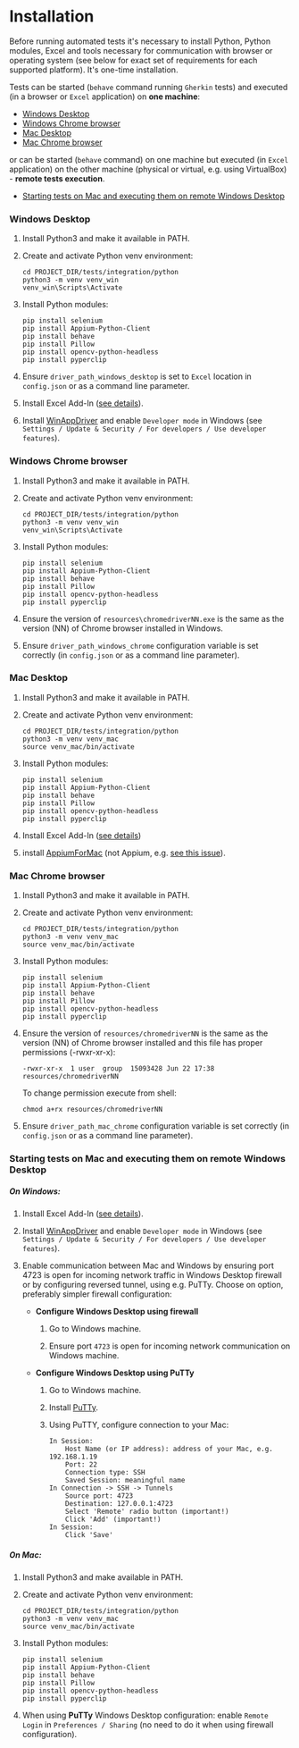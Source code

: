 # Installation

Before running automated tests it's necessary to install Python, Python modules, Excel and tools necessary for
communication with browser or operating system (see below for exact set of requirements for each supported platform).
It's one-time installation.

Tests can be started (`behave` command running `Gherkin` tests) and executed (in a browser or `Excel` application)
on **one machine**: 

- [Windows Desktop](#windows_desktop)
- [Windows Chrome browser](#windows_chrome_browser)
- [Mac Desktop](#mac_desktop)
- [Mac Chrome browser](#mac_chrome_browser)

or can be started (`behave` command) on one machine but executed (in `Excel` application) on the other machine (physical
or virtual, e.g. using VirtualBox) - **remote tests execution**.

- [Starting tests on Mac and executing them on remote Windows Desktop](#start_on_mac_execute_on_windows)

<a name="windows_desktop"></a>
### Windows Desktop

1. Install Python3 and make it available in PATH.

1. Create and activate Python venv environment:

    ```console
    cd PROJECT_DIR/tests/integration/python
    python3 -m venv venv_win
    venv_win\Scripts\Activate
    ```
    
1. Install Python modules:
    
    ```console
    pip install selenium
    pip install Appium-Python-Client
    pip install behave
    pip install Pillow
    pip install opencv-python-headless
    pip install pyperclip
    ```
1. Ensure `driver_path_windows_desktop` is set to `Excel` location in `config.json` or as a command
line parameter.

1. Install Excel Add-In
([see details](https://www2.microstrategy.com/producthelp/Current/Office/en-us/Content/install_manually.htm)).

1. Install [WinAppDriver](https://github.com/Microsoft/WinAppDriver/releases) and enable `Developer mode` in Windows 
(see `Settings / Update & Security / For developers / Use developer features`).

<a name="windows_chrome_browser"></a>
### Windows Chrome browser

1. Install Python3 and make it available in PATH.

1. Create and activate Python venv environment:

    ```console
    cd PROJECT_DIR/tests/integration/python
    python3 -m venv venv_win
    venv_win\Scripts\Activate
    ```
    
1. Install Python modules:
    
    ```console
    pip install selenium
    pip install Appium-Python-Client
    pip install behave
    pip install Pillow
    pip install opencv-python-headless
    pip install pyperclip

1. Ensure the version of `resources\chromedriverNN.exe` is the same as the version (NN) of Chrome browser installed
in Windows.

1. Ensure `driver_path_windows_chrome` configuration variable is set correctly (in `config.json` or as a command
line parameter).

<a name="mac_desktop"></a>
### Mac Desktop

1. Install Python3 and make it available in PATH.

1. Create and activate Python venv environment:

    ```console
    cd PROJECT_DIR/tests/integration/python
    python3 -m venv venv_mac
    source venv_mac/bin/activate
    ```

1. Install Python modules:

    ```console
    pip install selenium
    pip install Appium-Python-Client
    pip install behave
    pip install Pillow
    pip install opencv-python-headless
    pip install pyperclip
    ```

1. Install Excel Add-In ([see details](https://microstrategy.atlassian.net/wiki/spaces/TECCLIENTS/pages/818920406/Guideline+-+How+to+create+a+new+environment+for+automation+and+manual+testing
))

1. install [AppiumForMac](https://github.com/appium/appium-for-mac/releases) (not Appium, e.g.
[see this issue](https://github.com/appium/appium-for-mac/issues/82)).

<a name="mac_chrome_browser"></a>
### Mac Chrome browser

1. Install Python3 and make it available in PATH.

1. Create and activate Python venv environment:

    ```console
    cd PROJECT_DIR/tests/integration/python
    python3 -m venv venv_mac
    source venv_mac/bin/activate
    ```

1. Install Python modules:

    ```console
    pip install selenium
    pip install Appium-Python-Client
    pip install behave
    pip install Pillow
    pip install opencv-python-headless
    pip install pyperclip
    ```

1. Ensure the version of `resources/chromedriverNN` is the same as the version (NN) of Chrome browser installed
and this file has proper permissions (-rwxr-xr-x):

    ```console
    -rwxr-xr-x  1 user  group  15093428 Jun 22 17:38 resources/chromedriverNN
    ```
    
    To change permission execute from shell:
    
    ```console
    chmod a+rx resources/chromedriverNN
    ```

1. Ensure `driver_path_mac_chrome` configuration variable is set correctly (in `config.json` or as a command
line parameter).

<a name="start_on_mac_execute_on_windows"></a>
### Starting tests on Mac and executing them on remote Windows Desktop

##### On Windows:

1. Install Excel Add-In
([see details](https://www2.microstrategy.com/producthelp/Current/Office/en-us/Content/install_manually.htm)).

1. Install [WinAppDriver](https://github.com/Microsoft/WinAppDriver/releases) and enable `Developer mode` in Windows 
(see `Settings / Update & Security / For developers / Use developer features`).

1. Enable communication between Mac and Windows by ensuring port 4723 is open for incoming network traffic in
Windows Desktop firewall or by configuring reversed tunnel, using e.g. PuTTy. Choose on option, preferably
simpler firewall configuration:

    - **Configure Windows Desktop using firewall**

        1. Go to Windows machine.
        
        1. Ensure port `4723` is open for incoming network communication on Windows machine.

    - **Configure Windows Desktop using PuTTy**

        1. Go to Windows machine.
        
        1. Install [PuTTy](https://www.putty.org/).
        
        1. Using PuTTY, configure connection to your Mac:
            ```
            In Session:
                Host Name (or IP address): address of your Mac, e.g. 192.168.1.19
                Port: 22
                Connection type: SSH
                Saved Session: meaningful name
            In Connection -> SSH -> Tunnels
                Source port: 4723
                Destination: 127.0.0.1:4723
                Select 'Remote' radio button (important!)
                Click 'Add' (important!)
            In Session:
                Click 'Save'
            ```

##### On Mac:

1. Install Python3 and make available in PATH.

1. Create and activate Python venv environment:

    ```console
    cd PROJECT_DIR/tests/integration/python
    python3 -m venv venv_mac
    source venv_mac/bin/activate
    ```

1. Install Python modules:

    ```console
    pip install selenium
    pip install Appium-Python-Client
    pip install behave
    pip install Pillow
    pip install opencv-python-headless
    pip install pyperclip
    ```

1. When using **PuTTy** Windows Desktop configuration: enable `Remote Login` in `Preferences / Sharing` (no need to
do it when using firewall configuration).
